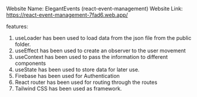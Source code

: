 Website Name: ElegantEvents (react-event-management)
Website Link: https://react-event-management-7fad6.web.app/


features: 
1. useLoader has been used to load data from the json file from the public folder.
2. useEffect has been used to create an observer to the user movement
3. useContext has been used to pass the information to different components
4. useState has been used to store data for later use.
5. Firebase has been used for Authentication
6. React router has been used for routing through the routes
7. Tailwind CSS has been used as framework.
